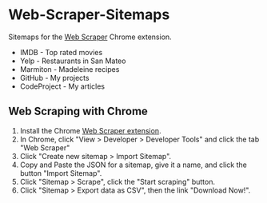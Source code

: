 # Web-Scraper-Sitemaps

Sitemaps for the [Web Scraper](http://webscraper.io/) Chrome extension.

* IMDB - Top rated movies
* Yelp - Restaurants in San Mateo
* Marmiton - Madeleine recipes
* GitHub - My projects
* CodeProject - My articles


## Web Scraping with Chrome

1. Install the Chrome [Web Scraper extension](https://chrome.google.com/webstore/detail/web-scraper/jnhgnonknehpejjnehehllkliplmbmhn?hl=en).
2. In Chrome, click "View > Developer > Developer Tools" and click the tab "Web Scraper"
2. Click "Create new sitemap > Import Sitemap".
3. Copy and Paste the JSON for a sitemap, give it a name, and click the button "Import Sitemap".
4. Click "Sitemap > Scrape", click the "Start scraping" button.
5. Click "Sitemap > Export data as CSV", then the link "Download Now!".

